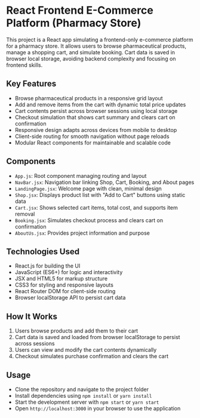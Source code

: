 # React Frontend E-Commerce Platform (Pharmacy Store)

This project is a React app simulating a frontend-only e-commerce platform for a pharmacy store. It allows users to browse pharmaceutical products, manage a shopping cart, and simulate booking. Cart data is saved in browser local storage, avoiding backend complexity and focusing on frontend skills.

## Key Features

- Browse pharmaceutical products in a responsive grid layout  
- Add and remove items from the cart with dynamic total price updates  
- Cart contents persist across browser sessions using local storage  
- Checkout simulation that shows cart summary and clears cart on confirmation  
- Responsive design adapts across devices from mobile to desktop  
- Client-side routing for smooth navigation without page reloads  
- Modular React components for maintainable and scalable code  

## Components

- `App.js`: Root component managing routing and layout  
- `NavBar.jsx`: Navigation bar linking Shop, Cart, Booking, and About pages  
- `LandingPage.jsx`: Welcome page with clean, minimal design  
- `Shop.jsx`: Displays product list with "Add to Cart" buttons using static data  
- `Cart.jsx`: Shows selected cart items, total cost, and supports item removal  
- `Booking.jsx`: Simulates checkout process and clears cart on confirmation  
- `AboutUs.jsx`: Provides project information and purpose  

## Technologies Used

- React.js for building the UI  
- JavaScript (ES6+) for logic and interactivity  
- JSX and HTML5 for markup structure  
- CSS3 for styling and responsive layouts  
- React Router DOM for client-side routing  
- Browser localStorage API to persist cart data  

## How It Works

1. Users browse products and add them to their cart  
2. Cart data is saved and loaded from browser localStorage to persist across sessions  
3. Users can view and modify the cart contents dynamically  
4. Checkout simulates purchase confirmation and clears the cart  

## Usage

- Clone the repository and navigate to the project folder  
- Install dependencies using `npm install` or `yarn install`  
- Start the development server with `npm start` or `yarn start`  
- Open `http://localhost:3000` in your browser to use the application  

